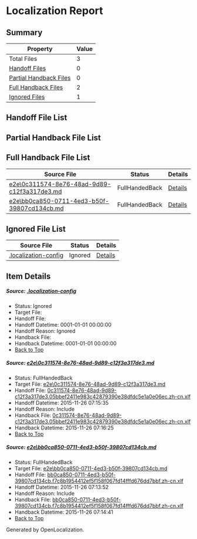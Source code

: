 # <a name='report-top'></a> Localization Report

## Summary
 Property | Value 
 -------- | ----- 
 Total Files | 3
[ Handoff Files ](#handoff-list)| 0
[ Partial Handback Files ](#partial-handback-list)| 0
[ Full Handback Files ](#full-handback-list)| 2
[ Ignored Files ](#ignored-list)| 1

## <a name='handoff-list'></a> Handoff File List

## <a name='partial-handback-list'></a> Partial Handback File List

## <a name='handback-list'></a> Full Handback File List
 Source File | Status | Details 
 ----------- | ------ | ------- 
 [e2e\0c311574-8e76-48ad-9d89-c12f3a317de3.md](https://github.com/OpenLocalizationTest/oltest/blob/0ea4255a9fd51e79ccf053485c30337675a174bf/e2e/0c311574-8e76-48ad-9d89-c12f3a317de3.md) | FullHandedBack | [Details](#87bdc9b25affeb0f2b89b99f00febbc0e2987e0b1)
 [e2e\bb0ca850-0711-4ed3-b50f-39807cd134cb.md](https://github.com/OpenLocalizationTest/oltest/blob/4e300454c5a7d05a520cd2a7739a2f89b7e7f180/e2e/bb0ca850-0711-4ed3-b50f-39807cd134cb.md) | FullHandedBack | [Details](#9dc9b9b96b93b2006546b2099ce765950e020e6d2)

## <a name='ignored-list'></a> Ignored File List
 Source File | Status | Details 
 ----------- | ------ | ------- 
 [.localization-config](https://github.com/OpenLocalizationTest/oltest/blob/0ea4255a9fd51e79ccf053485c30337675a174bf/.localization-config) | Ignored | [Details](#048a0e657b81f2e30d1cbef1ba533f0de3ca11c40)

## Item Details
##### <a name='048a0e657b81f2e30d1cbef1ba533f0de3ca11c40'></a> Source: [.localization-config](https://github.com/OpenLocalizationTest/oltest/blob/0ea4255a9fd51e79ccf053485c30337675a174bf/.localization-config)
* Status: Ignored
* Target File: 
* Handoff File: 
* Handoff Datetime: 0001-01-01 00:00:00
* Handoff Reason: Ignored
* Handback File: 
* Handback Datetime: 0001-01-01 00:00:00
* [Back to Top](#report-top)

##### <a name='87bdc9b25affeb0f2b89b99f00febbc0e2987e0b1'></a> Source: [e2e\0c311574-8e76-48ad-9d89-c12f3a317de3.md](https://github.com/OpenLocalizationTest/oltest/blob/0ea4255a9fd51e79ccf053485c30337675a174bf/e2e/0c311574-8e76-48ad-9d89-c12f3a317de3.md)
* Status: FullHandedBack
* Target File: [e2e\0c311574-8e76-48ad-9d89-c12f3a317de3.md](https://github.com/OpenLocalizationTestOrg/oltest.zh-cn/blob/5765a98476952f277e3bc07be0d8953fee045d5f/e2e/0c311574-8e76-48ad-9d89-c12f3a317de3.md)
* Handoff File: [0c311574-8e76-48ad-9d89-c12f3a317de3.05bbef2411e983c42879390e38dfdc5e1a0e06ec.zh-cn.xlf](https://github.com/OpenLocalizationTestOrg/olhandoff/blob/2b93542c0b1152f76de7e13962fa85ef755f0256/ol-handoff/OpenLocalizationTestOrg/oltest.zh-cn/yanz/0c311574-8e76-48ad-9d89-c12f3a317de3.05bbef2411e983c42879390e38dfdc5e1a0e06ec.zh-cn.xlf)
* Handoff Datetime: 2015-11-26 07:15:35
* Handoff Reason: Include
* Handback File: [0c311574-8e76-48ad-9d89-c12f3a317de3.05bbef2411e983c42879390e38dfdc5e1a0e06ec.zh-cn.xlf](https://github.com/OpenLocalizationTestOrg/olhandback/blob/fef34e3c00e3dbdeddcb8006dd8e2b68d5945bdb/ol-handback/OpenLocalizationTestOrg/oltest.zh-cn/yanz/0c311574-8e76-48ad-9d89-c12f3a317de3.05bbef2411e983c42879390e38dfdc5e1a0e06ec.zh-cn.xlf)
* Handback Datetime: 2015-11-26 07:16:25
* [Back to Top](#report-top)

##### <a name='9dc9b9b96b93b2006546b2099ce765950e020e6d2'></a> Source: [e2e\bb0ca850-0711-4ed3-b50f-39807cd134cb.md](https://github.com/OpenLocalizationTest/oltest/blob/4e300454c5a7d05a520cd2a7739a2f89b7e7f180/e2e/bb0ca850-0711-4ed3-b50f-39807cd134cb.md)
* Status: FullHandedBack
* Target File: [e2e\bb0ca850-0711-4ed3-b50f-39807cd134cb.md](https://github.com/OpenLocalizationTestOrg/oltest.zh-cn/blob/fffe35ff2a75295623d348c0d3841c54befa6534/e2e/bb0ca850-0711-4ed3-b50f-39807cd134cb.md)
* Handoff File: [bb0ca850-0711-4ed3-b50f-39807cd134cb.f7c8b1954412ef5f158f067fd14fffd676dd7bbf.zh-cn.xlf](https://github.com/OpenLocalizationTestOrg/olhandoff/blob/daf96c298f22cd7303f5b934b4caaae267d732a7/ol-handoff/OpenLocalizationTestOrg/oltest.zh-cn/yanz/bb0ca850-0711-4ed3-b50f-39807cd134cb.f7c8b1954412ef5f158f067fd14fffd676dd7bbf.zh-cn.xlf)
* Handoff Datetime: 2015-11-26 07:13:52
* Handoff Reason: Include
* Handback File: [bb0ca850-0711-4ed3-b50f-39807cd134cb.f7c8b1954412ef5f158f067fd14fffd676dd7bbf.zh-cn.xlf](https://github.com/OpenLocalizationTestOrg/olhandback/blob/40208288238bb97a7c5d0a83e38497e42b233eca/ol-handback/OpenLocalizationTestOrg/oltest.zh-cn/yanz/bb0ca850-0711-4ed3-b50f-39807cd134cb.f7c8b1954412ef5f158f067fd14fffd676dd7bbf.zh-cn.xlf)
* Handback Datetime: 2015-11-26 07:14:41
* [Back to Top](#report-top)


Generated by OpenLocalization.
